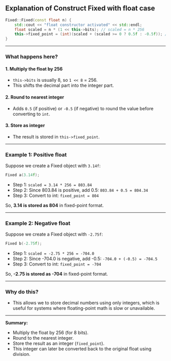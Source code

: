 ## Explanation of Construct Fixed with float case
```cpp
Fixed::Fixed(const float n) {
	std::cout << "float constructor activated" << std::endl;
	float scaled = n * (1 << this->bits); // scaled = n * 256
	this->fixed_point = (int)(scaled + (scaled >= 0 ? 0.5f : -0.5f)); // rounding
}
```

---

### What happens here?

#### 1. **Multiply the float by 256**
- `this->bits` is usually 8, so `1 << 8` = 256.
- This shifts the decimal part into the integer part.

#### 2. **Round to nearest integer**
- Adds `0.5` (if positive) or `-0.5` (if negative) to round the value before converting to `int`.

#### 3. **Store as integer**
- The result is stored in `this->fixed_point`.

---

### Example 1: Positive float

Suppose we create a Fixed object with `3.14f`:

```cpp
Fixed a(3.14f);
```

- Step 1: `scaled = 3.14 * 256 = 803.84`
- Step 2: Since 803.84 is positive, add 0.5: `803.84 + 0.5 = 804.34`
- Step 3: Convert to int: `fixed_point = 804`

So, **3.14 is stored as 804** in fixed-point format.

---

### Example 2: Negative float

Suppose we create a Fixed object with `-2.75f`:

```cpp
Fixed b(-2.75f);
```

- Step 1: `scaled = -2.75 * 256 = -704.0`
- Step 2: Since -704.0 is negative, add -0.5: `-704.0 + (-0.5) = -704.5`
- Step 3: Convert to int: `fixed_point = -704`

So, **-2.75 is stored as -704** in fixed-point format.

---

### Why do this?
- This allows we to store decimal numbers using only integers, which is useful for systems where floating-point math is slow or unavailable.

---

**Summary:**  
- Multiply the float by 256 (for 8 bits).
- Round to the nearest integer.
- Store the result as an integer (`fixed_point`).  
- This integer can later be converted back to the original float using division.

